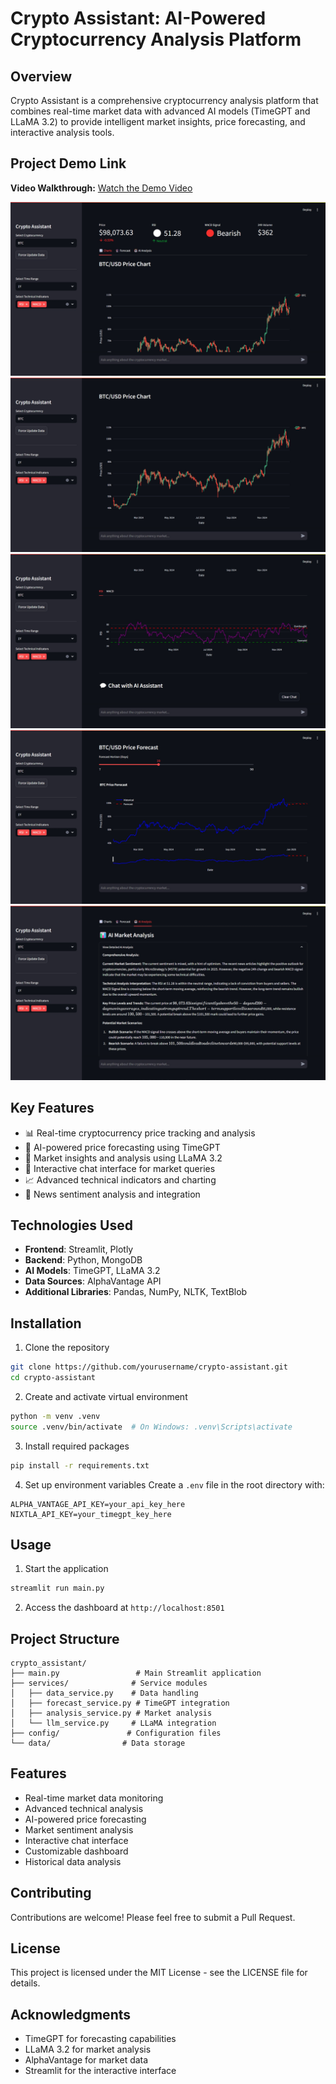 # Crypto Assistant: AI-Powered Cryptocurrency Analysis Platform

## Overview

Crypto Assistant is a comprehensive cryptocurrency analysis platform that combines real-time market data with advanced AI models (TimeGPT and LLaMA 3.2) to provide intelligent market insights, price forecasting, and interactive analysis tools.

## Project Demo Link

**Video Walkthrough:** [Watch the Demo Video](https://youtu.be/kBMPZk--sE0)

![Product Image](image.png)
![Product Image 1](image-1.png)
![Product Image 2](image-2.png)
![Product Image 3](image-3.png)
![Product Image 4](image-4.png)

## Key Features

- 📊 Real-time cryptocurrency price tracking and analysis
- 🤖 AI-powered price forecasting using TimeGPT
- 🧠 Market insights and analysis using LLaMA 3.2
- 💬 Interactive chat interface for market queries
- 📈 Advanced technical indicators and charting
- 📰 News sentiment analysis and integration

## Technologies Used

- **Frontend**: Streamlit, Plotly
- **Backend**: Python, MongoDB
- **AI Models**: TimeGPT, LLaMA 3.2
- **Data Sources**: AlphaVantage API
- **Additional Libraries**: Pandas, NumPy, NLTK, TextBlob

## Installation

1. Clone the repository

```bash
git clone https://github.com/yourusername/crypto-assistant.git
cd crypto-assistant
```

2. Create and activate virtual environment

```bash
python -m venv .venv
source .venv/bin/activate  # On Windows: .venv\Scripts\activate
```

3. Install required packages

```bash
pip install -r requirements.txt
```

4. Set up environment variables
   Create a `.env` file in the root directory with:

```
ALPHA_VANTAGE_API_KEY=your_api_key_here
NIXTLA_API_KEY=your_timegpt_key_here
```

## Usage

1. Start the application

```bash
streamlit run main.py
```

2. Access the dashboard at `http://localhost:8501`

## Project Structure

```
crypto_assistant/
├── main.py                 # Main Streamlit application
├── services/              # Service modules
│   ├── data_service.py    # Data handling
│   ├── forecast_service.py # TimeGPT integration
│   ├── analysis_service.py # Market analysis
│   └── llm_service.py     # LLaMA integration
├── config/               # Configuration files
└── data/                # Data storage
```

## Features

- Real-time market data monitoring
- Advanced technical analysis
- AI-powered price forecasting
- Market sentiment analysis
- Interactive chat interface
- Customizable dashboard
- Historical data analysis

## Contributing

Contributions are welcome! Please feel free to submit a Pull Request.

## License

This project is licensed under the MIT License - see the LICENSE file for details.

## Acknowledgments

- TimeGPT for forecasting capabilities
- LLaMA 3.2 for market analysis
- AlphaVantage for market data
- Streamlit for the interactive interface
